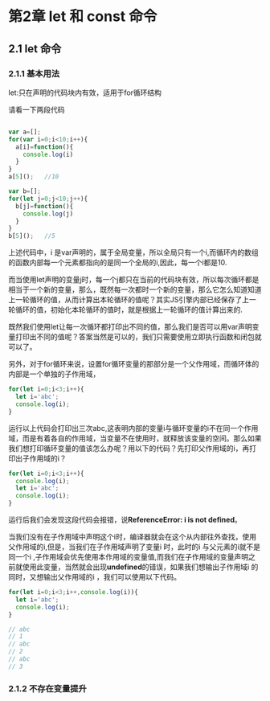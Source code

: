 # 第2章 let 和 const 命令

## 2.1	let 命令

### 2.1.1	基本用法

let:只在声明的代码块内有效，适用于for循环结构

请看一下两段代码

```javascript

var a=[];
for(var i=0;i<10;i++){
  a[i]=function(){
    console.log(i)
  }
}
a[5]();   //10

var b=[];
for(let j=0;j<10;j++){
  b[j]=function(){
    console.log(j)
  }
}
b[5]();   //5
```

上述代码中，i 是var声明的，属于全局变量，所以全局只有一个i,而循环内的数组的函数内部每一个元素都指向的是同一个全局的i,因此，每一个i都是10.

而当使用let声明的变量j时，每一个j都只在当前的代码块有效，所以每次循环都是相当于一个新的变量，那么，既然每一次都时一个新的变量，那么它怎么知道知道上一轮循环的值，从而计算出本轮循环的值呢？其实JS引擎内部已经保存了上一轮循环的值，初始化本轮循环的值时，就是根据上一轮循环的值计算出来的.

既然我们使用let让每一次循环都打印出不同的值，那么我们是否可以用var声明变量打印出不同的值呢？答案当然是可以的，我们只需要使用立即执行函数和闭包就可以了。

另外，对于for循环来说，设置for循环变量的那部分是一个父作用域，而循环体的内部是一个单独的子作用域，

```js
for(let i=0;i<3;i++){
  let i='abc';
  console.log(i);
}
```

运行以上代码会打印出三次abc,这表明内部的变量i与循环变量的i不在同一个作用域，而是有着各自的作用域，当变量不在使用时，就释放该变量的空间。那么如果我们想打印循环变量的值该怎么办呢？用以下的代码？先打印父作用域的i，再打印出子作用域的i？

```js
for(let i=0;i<3;i++){
  console.log(i);
  let i='abc';
  console.log(i);
}
```

运行后我们会发现这段代码会报错，说**ReferenceError: i is not defined**。

当我们没有在子作用域中声明这个i时，编译器就会在这个从内部往外查找，使用父作用域的i,但是，当我们在子作用域声明了变量i 时，此时的i 与父元素的i就不是同一个i ,子作用域会优先使用本作用域的变量值,而我们在子作用域的变量声明之前就使用此变量，当然就会出现**undefined**的错误，如果我们想输出子作用域i 的同时，又想输出父作用域的i ，我们可以使用以下代码。

```js
for(let i=0;i<3;i++,console.log(i)){
  let i='abc';
  console.log(i);
}

// abc
// 1
// abc
// 2
// abc
// 3
```

### 2.1.2	不存在变量提升

